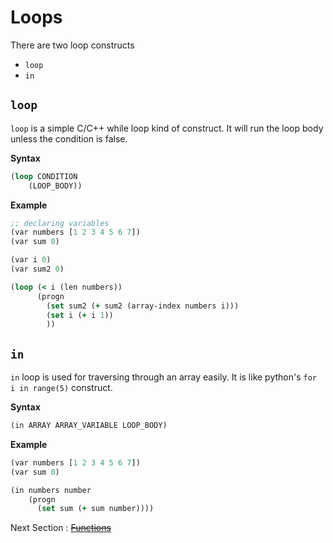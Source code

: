 # Loops

There are two loop constructs
 + `loop`
 + `in`

## `loop`

`loop` is a simple C/C++ while loop kind of construct.
It will run the loop body unless the condition is false.

**Syntax**

```clojure
(loop CONDITION
	(LOOP_BODY))
```

**Example**

```clojure
;; declaring variables
(var numbers [1 2 3 4 5 6 7])
(var sum 0)

(var i 0)
(var sum2 0)

(loop (< i (len numbers))
      (progn
        (set sum2 (+ sum2 (array-index numbers i)))
        (set i (+ i 1))
        ))
```

## `in`

`in` loop is used for traversing through an array easily. It is like python's `for i in range(5)` construct.

**Syntax**

```clojure
(in ARRAY ARRAY_VARIABLE LOOP_BODY)
```

**Example**

```clojure
(var numbers [1 2 3 4 5 6 7])
(var sum 0)

(in numbers number
    (progn
      (set sum (+ sum number))))
```


Next Section : ~~[Functions](3_Functions.md)~~